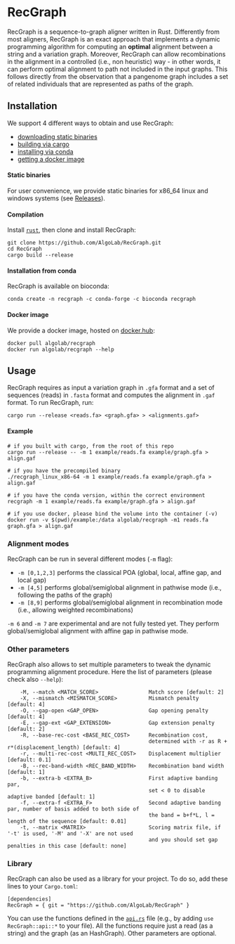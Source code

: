 # RecGraph
RecGraph is a sequence-to-graph aligner written in Rust. Differently from most aligners, RecGraph is an exact approach that implements a dynamic programming algorithm for computing an **optimal** alignment between a string and a variation graph. Moreover, RecGraph can allow recombinations in the alignment in a controlled (i.e., non heuristic) way - in other words, it can perform optimal alignment to path not included in the input graphs. This follows directly from the observation that a pangenome graph includes a set of related individuals that are represented as paths of the graph.

## Installation
We support 4 different ways to obtain and use RecGraph:
* [downloading static binaries](#static-binaries)
* [building via cargo](#compilation)
* [installing via conda](#installation-from-conda)
* [getting a docker image](#docker-image)

#### Static binaries
For user convenience, we provide static binaries for x86_64 linux and windows systems (see [Releases](https://github.com/AlgoLab/RecGraph/releases)).

#### Compilation
Install [`rust`](https://doc.rust-lang.org/cargo/getting-started/installation.html), then clone and install RecGraph:
```
git clone https://github.com/AlgoLab/RecGraph.git
cd RecGraph
cargo build --release
```

#### Installation from conda
RecGraph is available on bioconda:
```
conda create -n recgraph -c conda-forge -c bioconda recgraph
```

#### Docker image
We provide a docker image, hosted on [docker.hub](https://hub.docker.com/r/algolab/recgraph):
```
docker pull algolab/recgraph
docker run algolab/recgraph --help
```

## Usage
RecGraph requires as input a variation graph in `.gfa` format and a set of sequences (reads) in `.fasta` format and computes the alignment in `.gaf` format. To run RecGraph, run:
```
cargo run --release <reads.fa> <graph.gfa> > <alignments.gaf>
```

#### Example
```
# if you built with cargo, from the root of this repo
cargo run --release -- -m 1 example/reads.fa example/graph.gfa > align.gaf

# if you have the precompiled binary
./recgraph_linux_x86-64 -m 1 example/reads.fa example/graph.gfa > align.gaf

# if you have the conda version, within the correct environment
recgraph -m 1 example/reads.fa example/graph.gfa > align.gaf

# if you use docker, please bind the volume into the container (-v)
docker run -v $(pwd)/example:/data algolab/recgraph -m1 reads.fa graph.gfa > align.gaf
```

### Alignment modes
RecGraph can be run in several different modes (`-m` flag):
* `-m [0,1,2,3]` performs the classical POA (global, local, affine gap, and local gap)
* `-m [4,5]` performs global/semiglobal alignment in pathwise mode (i.e., following the paths of the graph)
* `-m [8,9]` performs global/semiglobal alignment in recombination mode (i.e., allowing weighted recombinations)

`-m 6` and `-m 7` are experimental and are not fully tested yet. They perform global/semiglobal alignment with affine gap in pathwise mode.

### Other parameters
RecGraph also allows to set multiple parameters to tweak the dynamic programming alignment procedure. Here the list of parameters (please check also `--help`): 
```
    -M, --match <MATCH_SCORE>                Match score [default: 2]
    -X, --mismatch <MISMATCH_SCORE>          Mismatch penalty [default: 4]
    -O, --gap-open <GAP_OPEN>                Gap opening penalty [default: 4]
    -E, --gap-ext <GAP_EXTENSION>            Gap extension penalty [default: 2]
    -R, --base-rec-cost <BASE_REC_COST>      Recombination cost,
                                             determined with -r as R + r*(displacement_length) [default: 4]
    -r, --multi-rec-cost <MULTI_REC_COST>    Displacement multiplier [default: 0.1]
    -B, --rec-band-width <REC_BAND_WIDTH>    Recombination band width [default: 1]
    -b, --extra-b <EXTRA_B>                  First adaptive banding par,
                                             set < 0 to disable adaptive banded [default: 1]
    -f, --extra-f <EXTRA_F>                  Second adaptive banding par, number of basis added to both side of
                                             the band = b+f*L, l = length of the sequence [default: 0.01]
    -t, --matrix <MATRIX>                    Scoring matrix file, if '-t' is used, '-M' and '-X' are not used
                                             and you should set gap penalties in this case [default: none]
```

### Library
RecGraph can also be used as a library for your project. To do so, add these lines to your `Cargo.toml`:
```
[dependencies]
RecGraph = { git = "https://github.com/AlgoLab/RecGraph" }
```
You can use the functions defined in the [`api.rs`](https://github.com/AlgoLab/RecGraph/blob/1b513973c1145015ed626abc975e276970d2a60e/src/api.rs) file (e.g., by adding `use RecGraph::api::*` to your file). All the functions require just a read (as a string) and the graph (as an HashGraph). Other parameters are optional.
